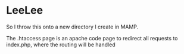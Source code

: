 # LeeLee

So I throw this onto a new directory I create in MAMP.

The .htaccess page is an apache code page to redirect all requests to index.php, where the routing will be handled
